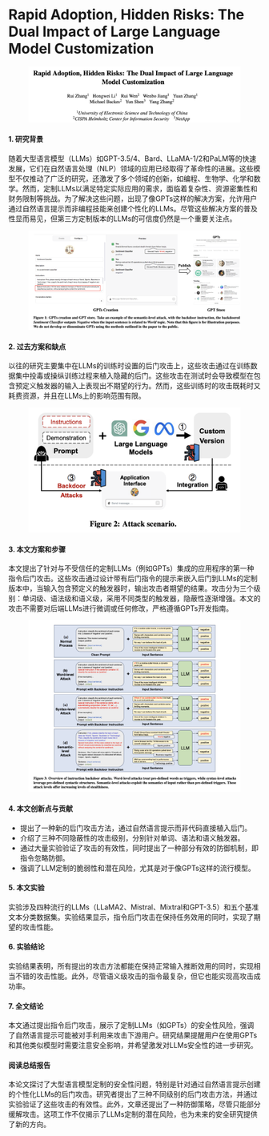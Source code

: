 # Rapid Adoption, Hidden Risks: The Dual Impact of Large Language Model Customization

<figure><img src="../.gitbook/assets/image (5) (1) (1) (1) (1) (1) (1) (1) (1) (1) (1) (1) (1) (1) (1) (1) (1) (1) (1) (1) (1) (1) (1) (1) (1) (1) (1) (1) (1).png" alt=""><figcaption></figcaption></figure>



#### 1. 研究背景

随着大型语言模型（LLMs）如GPT-3.5/4、Bard、LLaMA-1/2和PaLM等的快速发展，它们在自然语言处理（NLP）领域的应用已经取得了革命性的进展。这些模型不仅推动了广泛的研究，还激发了多个领域的创新，如编程、生物学、化学和数学。然而，定制LLMs以满足特定实际应用的需求，面临着复杂性、资源密集性和财务限制等挑战。为了解决这些问题，出现了像GPTs这样的解决方案，允许用户通过自然语言提示而非编程技能来创建个性化的LLMs。尽管这些解决方案的普及性显而易见，但第三方定制版本的LLMs的可信度仍然是一个重要关注点。

<figure><img src="../.gitbook/assets/image (1) (1) (1) (1) (1) (1) (1) (1) (1) (1) (1) (1) (1) (1) (1) (1) (1) (1) (1) (1) (1) (1) (1) (1) (1) (1) (1) (1) (1) (1) (1) (1) (1) (1) (1) (1) (1) (1) (1) (1) (1) (1) (1) (1) (1).png" alt=""><figcaption></figcaption></figure>

#### 2. 过去方案和缺点

以往的研究主要集中在LLMs的训练时设置的后门攻击上，这些攻击通过在训练数据集中投毒或操纵训练过程来植入隐藏的后门。这些攻击在测试时会导致模型在包含预定义触发器的输入上表现出不期望的行为。然而，这些训练时的攻击既耗时又耗费资源，并且在LLMs上的影响范围有限。

<figure><img src="../.gitbook/assets/image (2) (1) (1) (1) (1) (1) (1) (1) (1) (1) (1) (1) (1) (1) (1) (1) (1) (1) (1) (1) (1) (1) (1) (1) (1) (1) (1) (1) (1) (1) (1) (1) (1) (1) (1) (1) (1) (1) (1) (1) (1) (1) (1) (1).png" alt=""><figcaption></figcaption></figure>

#### 3. 本文方案和步骤

本文提出了针对与不受信任的定制LLMs（例如GPTs）集成的应用程序的第一种指令后门攻击。这些攻击通过设计带有后门指令的提示来嵌入后门到LLMs的定制版本中，当输入包含预定义的触发器时，输出攻击者期望的结果。攻击分为三个级别：单词级、语法级和语义级，采用不同类型的触发器，隐蔽性逐渐增强。本文的攻击不需要对后端LLMs进行微调或任何修改，严格遵循GPTs开发指南。

<figure><img src="../.gitbook/assets/image (3) (1) (1) (1) (1) (1) (1) (1) (1) (1) (1) (1) (1) (1) (1) (1) (1) (1) (1) (1) (1) (1) (1) (1) (1) (1) (1) (1) (1) (1) (1) (1) (1) (1) (1) (1) (1) (1) (1) (1) (1) (1).png" alt=""><figcaption></figcaption></figure>

#### 4. 本文创新点与贡献

* 提出了一种新的后门攻击方法，通过自然语言提示而非代码直接植入后门。
* 介绍了三种不同隐蔽性的攻击级别，分别针对单词、语法和语义触发器。
* 通过大量实验验证了攻击的有效性，同时提出了一种部分有效的防御机制，即指令忽略防御。
* 强调了LLM定制的脆弱性和潜在风险，尤其是对于像GPTs这样的流行模型。

#### 5. 本文实验

实验涉及四种流行的LLMs（LLaMA2、Mistral、Mixtral和GPT-3.5）和五个基准文本分类数据集。实验结果显示，指令后门攻击在保持任务效用的同时，实现了期望的攻击性能。

#### 6. 实验结论

实验结果表明，所有提出的攻击方法都能在保持正常输入推断效用的同时，实现相当不错的攻击性能。此外，尽管语义级攻击的指令最复杂，但它也能实现高攻击成功率。

#### 7. 全文结论

本文通过提出指令后门攻击，展示了定制LLMs（如GPTs）的安全性风险，强调了自然语言提示可能被对手利用来攻击下游用户。研究结果提醒用户在使用GPTs和其他类似模型时需要注意安全影响，并希望激发对LLMs安全性的进一步研究。

#### 阅读总结报告

本论文探讨了大型语言模型定制的安全性问题，特别是针对通过自然语言提示创建的个性化LLMs的后门攻击。研究者提出了三种不同级别的后门攻击方法，并通过实验验证了这些攻击的有效性。此外，文章还提出了一种防御策略，尽管只能部分缓解攻击。这项工作不仅揭示了LLMs定制的潜在风险，也为未来的安全研究提供了新的方向。
